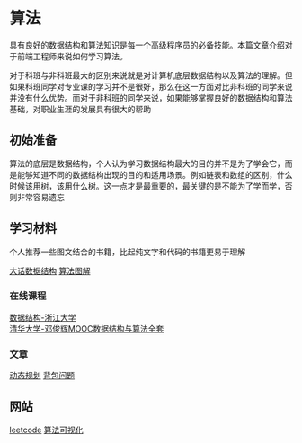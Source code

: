 # 算法

具有良好的数据结构和算法知识是每一个高级程序员的必备技能。本篇文章介绍对于前端工程师来说如何学习算法。

对于科班与非科班最大的区别来说就是对计算机底层数据结构以及算法的理解。但如果科班同学对专业课的学习并不是很好，那么在这一方面对比非科班的同学来说并没有什么优势。而对于非科班的同学来说，如果能够掌握良好的数据结构和算法基础，对职业生涯的发展具有很大的帮助

## 初始准备

算法的底层是数据结构，个人认为学习数据结构最大的目的并不是为了学会它，而是能够知道不同的数据结构出现的目的和适用场景。例如链表和数组的区别，什么时候该用树，该用什么树。这一点才是最重要的，最关键的是不能为了学而学，否则非常容易遗忘

## 学习材料

个人推荐一些图文结合的书籍，比起纯文字和代码的书籍更易于理解

[大话数据结构](https://book.douban.com/subject/6424904/)
[算法图解](https://book.douban.com/subject/26979890/)

### 在线课程

[数据结构-浙江大学](https://www.bilibili.com/video/av18586085?from=search&seid=15275956372728133584)  
[清华大学-邓俊辉MOOC数据结构与算法全套](https://www.bilibili.com/video/av49361421?from=search&seid=2756779141930403558)

### 文章

[动态规划](https://zhuanlan.zhihu.com/p/91582909)
[背包问题](https://zhuanlan.zhihu.com/p/93857890)

## 网站

[leetcode](https://leetcode-cn.com/)
[算法可视化](https://visualgo.net/zh)